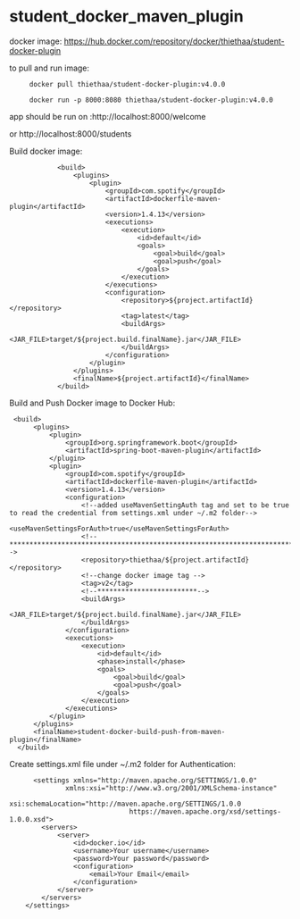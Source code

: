 # student_docker_maven_plugin

docker image: https://hub.docker.com/repository/docker/thiethaa/student-docker-plugin

to pull and run image:
         
         docker pull thiethaa/student-docker-plugin:v4.0.0
         
         docker run -p 8000:8080 thiethaa/student-docker-plugin:v4.0.0  
        
app should be run on :http://localhost:8000/welcome

or http://localhost:8000/students
        

Build docker image:

                <build>
                    <plugins>
                        <plugin>
                            <groupId>com.spotify</groupId>
                            <artifactId>dockerfile-maven-plugin</artifactId>
                            <version>1.4.13</version>
                            <executions>
                                <execution>
                                    <id>default</id>
                                    <goals>
                                        <goal>build</goal>
                                        <goal>push</goal>
                                    </goals>
                                </execution>
                            </executions>
                            <configuration>
                                <repository>${project.artifactId}</repository>
                                <tag>latest</tag>
                                <buildArgs>
                                    <JAR_FILE>target/${project.build.finalName}.jar</JAR_FILE>
                                </buildArgs>
                            </configuration>
                        </plugin>
                    </plugins>
                    <finalName>${project.artifactId}</finalName>
                </build>

Build and Push Docker image to Docker Hub:

     <build>
          <plugins>
              <plugin>
                  <groupId>org.springframework.boot</groupId>
                  <artifactId>spring-boot-maven-plugin</artifactId>
              </plugin>
              <plugin>
                  <groupId>com.spotify</groupId>
                  <artifactId>dockerfile-maven-plugin</artifactId>
                  <version>1.4.13</version>
                  <configuration>
                      <!--added useMavenSettingAuth tag and set to be true to read the credential from settings.xml under ~/.m2 folder-->
                      <useMavenSettingsForAuth>true</useMavenSettingsForAuth>
                      <!-- ***********************************************************************************************************-->
                      <repository>thiethaa/${project.artifactId}</repository>
                      <!--change docker image tag -->
                      <tag>v2</tag>
                      <!--*************************-->
                      <buildArgs>
                          <JAR_FILE>target/${project.build.finalName}.jar</JAR_FILE>
                      </buildArgs>
                  </configuration>
                  <executions>
                      <execution>
                          <id>default</id>
                          <phase>install</phase>
                          <goals>
                              <goal>build</goal>
                              <goal>push</goal>
                          </goals>
                      </execution>
                  </executions>
              </plugin>
          </plugins>
          <finalName>student-docker-build-push-from-maven-plugin</finalName>
      </build>
      
      
  Create settings.xml file under ~/.m2 folder for Authentication:
  
          <settings xmlns="http://maven.apache.org/SETTINGS/1.0.0"
                  xmlns:xsi="http://www.w3.org/2001/XMLSchema-instance"
                  xsi:schemaLocation="http://maven.apache.org/SETTINGS/1.0.0
                                  https://maven.apache.org/xsd/settings-1.0.0.xsd">
            <servers>
                <server>
                    <id>docker.io</id>
                    <username>Your username</username>
                    <password>Your password</password>
                    <configuration>
                        <email>Your Email</email>
                    </configuration>
                </server>
            </servers>
        </settings>
  
